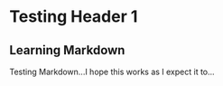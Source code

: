 # Testing Header 1

## Learning Markdown

Testing Markdown...I hope this works as I expect it to...
